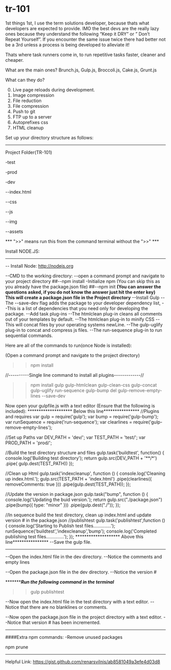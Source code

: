 # tr-101
1st things 1st, I use the term solutions developer, because thats what developers are expected to provide.
IMO the best devs are the really lazy ones because they understand the following “Keep it DRY” or ” Don’t Repeat Yourself”.
If you encounter the same issue twice there had better not be a 3rd unless a process is being developed to alleviate it!

Thats where task runners come in, to run repetitive tasks faster, cleaner and cheaper.

What are the main ones?
Brunch.js, Gulp.js, Broccoli.js, Cake.js, Grunt.js

What can they do?

0) Live page reloads during development.
1) Image compression
2) File reduction
3) File compression
4) Push to git
5) FTP up to a server
6) Autoprefixes css
7) HTML cleanup

Set up your directory structure as follows:
****************************************************
Project Folder(TR-101)

-test

-prod

-dev

--index.html

--css

--js

--img

--assets


*** ">>" means run this from the command terminal without the ">>" ***

Install NODE.JS:
****************************************************
-- Install Node:
http://nodejs.org

--CMD to the working directory:
--open a command prompt and navigate to your project directory
##--npm install
-Initialize npm (You can skip this as you already have the package.json file)
##--npm init 
**(You can answer the questions asked, if you do not know the answer just hit the enter key)**
****This will create a package.json file in the Project directory****
--Install Gulp
--The --save-dev flag adds the package to your developer dependency list,
--This is a list of dependencies that you need only for developing the package.
--Add task plug-ins
--The htmlclean plug-in cleans all comments out of your templates by default.
--The htmlclean plug-in to minify CSS
--This will concat files by your operating systems newLine.
--The gulp-uglify plug-in to concat and compress js files.
--The run-sequence plug-in to run sequential commands.


Here are all of the commands to run(once Node is installed):

(Open a command prompt and navigate to the project directory)
>>npm install

//----------Single line command to install all plugins-------------//

>>npm install gulp gulp-htmlclean gulp-clean-css gulp-concat gulp-uglify run-sequence gulp-bump del gulp-remove-empty-lines --save-dev

Now open your gulpfile.js with a text editor (Ensure that the following is included):
******************** Below this line****************
//Plugins and requires
var gulp = require('gulp');
var bump = require('gulp-bump');
var runSequence = require('run-sequence');
var clearlines = require('gulp-remove-empty-lines');

//Set up Paths
var DEV_PATH = 'dev/';
var TEST_PATH = 'test/';
var PROD_PATH = 'prod/';


//Build the test directory structure and files
gulp.task('buildtest', function() {
  console.log('Building test directory');
  return gulp.src(DEV_PATH + '**/*')
    .pipe( gulp.dest(TEST_PATH))
});

//Clean up Html
gulp.task('indexcleanup', function () {
  console.log('Cleaning up index.html.');
  gulp.src(TEST_PATH + 'index.html')
  .pipe(clearlines({
    removeComments: true
  }))
  .pipe(gulp.dest(TEST_PATH));
});

//Update the version in package.json
gulp.task("bump", function () {
  console.log('Updating the buid version.');
    return gulp.src("./package.json")
        .pipe(bump({ type: "minor" }))
        .pipe(gulp.dest("./"));
});

//In sequence build the test directory, clean up index.html and update version # in the package.json
//publishtest
gulp.task('publishtest',function (){
console.log('Starting to Publish test files..............');
runSequence('buildtest','indexcleanup','bump');
console.log('Completed publishing test files..............');
});
******************** Above this line****************
--Save the gulp file.

************************************************

--Open the index.html file in the dev directory.
--Notice the comments and empty lines

--Open the package.json file in the dev directory.
--Notice the version #


**********************Run the following command in the terminal***************
>>gulp publishtest


--Now open the index.html file in the test directory with a text editor.
--Notice that there are no blanklines or comments.

--Now open the package.json file in the project directory with a text editor.
--Notice that version # has been incremented.

************************************************
####Extra npm commands:
-Remove unused packages

npm prune


************************************************
Helpful Link:
https://gist.github.com/renarsvilnis/ab8581049a3efe4d03d8
